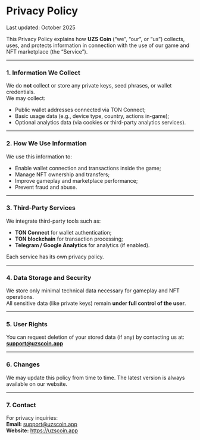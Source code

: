 # Privacy Policy

Last updated: October 2025

This Privacy Policy explains how **UZS Coin** (“we”, “our”, or “us”) collects, uses, and protects information in connection with the use of our game and NFT marketplace (the “Service”).

---

### 1. Information We Collect
We do **not** collect or store any private keys, seed phrases, or wallet credentials.  
We may collect:
- Public wallet addresses connected via TON Connect;
- Basic usage data (e.g., device type, country, actions in-game);
- Optional analytics data (via cookies or third-party analytics services).

---

### 2. How We Use Information
We use this information to:
- Enable wallet connection and transactions inside the game;
- Manage NFT ownership and transfers;
- Improve gameplay and marketplace performance;
- Prevent fraud and abuse.

---

### 3. Third-Party Services
We integrate third-party tools such as:
- **TON Connect** for wallet authentication;
- **TON blockchain** for transaction processing;
- **Telegram / Google Analytics** for analytics (if enabled).

Each service has its own privacy policy.

---

### 4. Data Storage and Security
We store only minimal technical data necessary for gameplay and NFT operations.  
All sensitive data (like private keys) remain **under full control of the user**.

---

### 5. User Rights
You can request deletion of your stored data (if any) by contacting us at: **support@uzscoin.app**

---

### 6. Changes
We may update this policy from time to time. The latest version is always available on our website.

---

### 7. Contact
For privacy inquiries:  
**Email:** support@uzscoin.app  
**Website:** https://uzscoin.app
